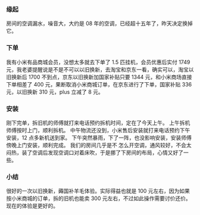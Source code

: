 ### 缘起
房间的空调漏水，噪音大，大约是 08 年的空调，已经超十五年了，昨天决定换掉它。

### 下单
我有小米有品商城会员，没想太多就去下单了 1.5 匹挂机，会员优惠后实付 1749 元，我老婆提醒说是不是不可以以旧换新，去淘宝和京东一看，确实可以，淘宝以旧换新后 1700 不到点，京东以旧换新加国家补贴只要 1344 元，和小米商场直接下单相差了 400 元，果断取消小米商城订单，在京东进行了下单，国家补贴 336 元，以旧换新 310 元，plus 立减了 8 元。

### 安装
刚下完单，拆旧机的师傅就打来电话预约拆机时间，定在了今天上午。
上午拆机师傅按时上门，顺利拆机。
中午物流还没到，小米售后安装就打来电话预约下午安装，12 点多新机送到家。
下午突然暴雨，下了一阵，也没影响安装，安装师傅傍晚上门安装，顺利完成。
我们的房间几乎是不 怎么开空调，通风较好，不会太闷热，装了空调后发现空调口对着床吹，于是挪了下房间的布局，心情又好了一些。

### 小结
很好的一次以旧换新，薅国补羊毛体验。实际得益也就是 100 元左右，因为如果按小米商城的订单，拆的旧机也能卖 300 元左右，不过如此操作需要讨价还价。现在的体验是更好的。
